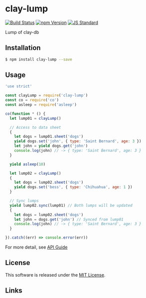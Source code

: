 clay-lump
==========

<!---
This file is generated by ape-tmpl. Do not update manually.
--->

<!-- Badge Start -->
<a name="badges"></a>

[![Build Status][bd_travis_com_shield_url]][bd_travis_com_url]
[![npm Version][bd_npm_shield_url]][bd_npm_url]
[![JS Standard][bd_standard_shield_url]][bd_standard_url]

[bd_repo_url]: https://github.com/realglobe-Inc/clay-lump
[bd_travis_url]: http://travis-ci.org/realglobe-Inc/clay-lump
[bd_travis_shield_url]: http://img.shields.io/travis/realglobe-Inc/clay-lump.svg?style=flat
[bd_travis_com_url]: http://travis-ci.com/realglobe-Inc/clay-lump
[bd_travis_com_shield_url]: https://api.travis-ci.com/realglobe-Inc/clay-lump.svg?token=aeFzCpBZebyaRijpCFmm
[bd_license_url]: https://github.com/realglobe-Inc/clay-lump/blob/master/LICENSE
[bd_codeclimate_url]: http://codeclimate.com/github/realglobe-Inc/clay-lump
[bd_codeclimate_shield_url]: http://img.shields.io/codeclimate/github/realglobe-Inc/clay-lump.svg?style=flat
[bd_codeclimate_coverage_shield_url]: http://img.shields.io/codeclimate/coverage/github/realglobe-Inc/clay-lump.svg?style=flat
[bd_gemnasium_url]: https://gemnasium.com/realglobe-Inc/clay-lump
[bd_gemnasium_shield_url]: https://gemnasium.com/realglobe-Inc/clay-lump.svg
[bd_npm_url]: http://www.npmjs.org/package/clay-lump
[bd_npm_shield_url]: http://img.shields.io/npm/v/clay-lump.svg?style=flat
[bd_standard_url]: http://standardjs.com/
[bd_standard_shield_url]: https://img.shields.io/badge/code%20style-standard-brightgreen.svg

<!-- Badge End -->


<!-- Description Start -->
<a name="description"></a>

Lump of clay-db

<!-- Description End -->


<!-- Overview Start -->
<a name="overview"></a>



<!-- Overview End -->


<!-- Sections Start -->
<a name="sections"></a>

<!-- Section from "doc/guides/01.Installation.md.hbs" Start -->

<a name="section-doc-guides-01-installation-md"></a>

Installation
-----

```bash
$ npm install clay-lump --save
```


<!-- Section from "doc/guides/01.Installation.md.hbs" End -->

<!-- Section from "doc/guides/02.Usage.md.hbs" Start -->

<a name="section-doc-guides-02-usage-md"></a>

Usage
---------

```javascript
'use strict'

const clayLump = require('clay-lump')
const co = require('co')
const asleep = require('asleep')

co(function * () {
  let lump01 = clayLump()

  // Access to data sheet
  {
    let dogs = lump01.sheet('dogs')
    yield dogs.set('john', { type: 'Saint Bernard', age: 3 })
    let john = yield dogs.get('john')
    console.log(john) // -> { type: 'Saint Bernard', age: 3 }
  }

  yield asleep(10)

  let lump02 = clayLump()
  {
    let dogs = lump02.sheet('dogs')
    yield dogs.set('bess', { type: 'Chihuahua', age: 1 })
  }

  // Sync lumps
  yield lump02.sync(lump01) // Both lumps will be updated
  {
    let dogs = lump02.sheet('dogs')
    let john = dogs.get('john') // Synced from lump01
    console.log(john) // -> { type: 'Saint Bernard', age: 3 }
  }

}).catch((err) => console.error(err))

```

For more detail, see [API Guide](./doc/api/api.md)


<!-- Section from "doc/guides/02.Usage.md.hbs" End -->


<!-- Sections Start -->


<!-- LICENSE Start -->
<a name="license"></a>

License
-------
This software is released under the [MIT License](https://github.com/realglobe-Inc/clay-lump/blob/master/LICENSE).

<!-- LICENSE End -->


<!-- Links Start -->
<a name="links"></a>

Links
------



<!-- Links End -->
